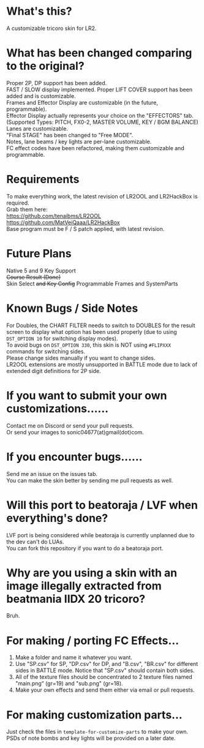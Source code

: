 # What's this?
 A customizable tricoro skin for LR2.  

# What has been changed comparing to the original?
Proper 2P, DP support has been added.  
FAST / SLOW display implemented.
Proper LIFT COVER support has been added and is customizable.  
Frames and Effector Display are customizable (in the future, programmable).  
Effector Display actually represents your choice on the "EFFECTORS" tab.  
(Supported Types: PITCH, FX0-2, MASTER VOLUME, KEY / BGM BALANCE)  
Lanes are customizable.  
"Final STAGE" has been changed to "Free MODE".  
Notes, lane beams / key lights are per-lane customizable.  
FC effect codes have been refactored, making them customizable and programmable.

# Requirements
To make everything work, the latest revision of LR2OOL and LR2HackBox is required.  
Grab them here:  
https://github.com/tenaibms/LR2OOL  
https://github.com/MatVeiQaaa/LR2HackBox  
Base program must be F / S patch applied, with latest revision.

# Future Plans
Native 5 and 9 Key Support  
~~Course Result (Done)~~  
Skin Select ~~and Key Config~~ 
Programmable Frames and SystemParts

# Known Bugs / Side Notes
For Doubles, the CHART FILTER needs to switch to DOUBLES for the result screen to display what option has been used properly (due to using `DST_OPTION 10` for switching display modes).  
To avoid bugs on `DST_OPTION 330`, this skin is NOT using `#FLIPXXX` commands for switching sides.  
Please change sides manually if you want to change sides.  
LR2OOL extensions are mostly unsupported in BATTLE mode due to lack of extended digit definitions for 2P side.

# If you want to submit your own customizations......
Contact me on Discord or send your pull requests.  
Or send your images to sonic04677(at)gmail(dot)com.

# If you encounter bugs......
Send me an issue on the issues tab.  
You can make the skin better by sending me pull requests as well.


# Will this port to beatoraja / LVF when everything's done?
LVF port is being considered while beatoraja is currently unplanned due to the dev can't do LUAs.  
You can fork this repository if you want to do a beatoraja port.

# Why are you using a skin with an image illegally extracted from beatmania IIDX 20 tricoro?
Bruh.

# For making / porting FC Effects...
1. Make a folder and name it whatever you want.  
2. Use "SP.csv" for SP, "DP.csv" for DP, and "B.csv", "BR.csv" for different sides in BATTLE mode.
Notice that "SP.csv" should contain both sides.
3. All of the texture files should be concentrated to 2 texture files named "main.png“ (gr=19) and "sub.png" (gr=18).
4. Make your own effects and send them either via email or pull requests.

# For making customization parts...
Just check the files in `template-for-customize-parts` to make your own.  
PSDs of note bombs and key lights will be provided on a later date.
